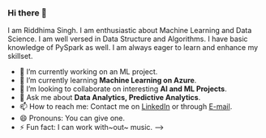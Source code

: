 ### Hi there 👋

I am Riddhima Singh. I am enthusiastic about Machine Learning and Data Science. I am well versed in Data Structure and Algorithms. I have basic knowledge of PySpark as well. I am always eager to learn and enhance my skillset.

- 🔭 I’m currently working on an ML project.
- 🌱 I’m currently learning **Machine Learning on Azure**.
- 👯 I’m looking to collaborate on interesting **AI and ML Projects**.
- 💬 Ask me about **Data Analytics, Predictive Analytics**.
- 📫 How to reach me: Contact me on [LinkedIn](www.linkedin.com/in/rid10) or through [E-mail](me.riddhimasingh@gmail.com).
- 😄 Pronouns: You can give one.
- ⚡ Fun fact: I can work with~out~ music.
-->
